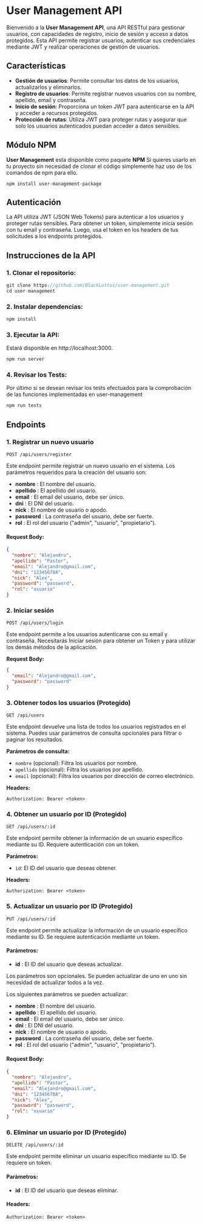# User Management API

Bienvenido a la **User Management API**, una API RESTful para gestionar usuarios, con capacidades de registro, inicio de sesión y acceso a datos protegidos. Esta API permite registrar usuarios, autenticar sus credenciales mediante JWT y realizar operaciones de gestión de usuarios.

## Características

- **Gestión de usuarios**: Permite consultar los datos de los usuarios, actualizarlos y eliminarlos.
- **Registro de usuarios**: Permite registrar nuevos usuarios con su nombre, apellido, email y contraseña.
- **Inicio de sesión**: Proporciona un token JWT para autenticarse en la API y acceder a recursos protegidos.
- **Protección de rutas**: Utiliza JWT para proteger rutas y asegurar que solo los usuarios autenticados puedan acceder a datos sensibles.

## Módulo NPM
**User Management** esta disponible como paquete **NPM**
Si quieres usarlo en tu proyecto sin necesidad de clonar el código simplemente haz uso de los comandos de npm para ello.
```text
npm install user-management-package
```

## Autenticación
La API utiliza JWT (JSON Web Tokens) para autenticar a los usuarios y proteger rutas sensibles. Para obtener un token, simplemente inicia sesión con tu email y contraseña. Luego, usa el token en los headers de tus solicitudes a los endpoints protegidos.

## Instrucciones de la API

### 1. Clonar el repositorio:
```javascript
git clone https://github.com/BlackLottus/user-management.git
cd user-management
```

### 2. Instalar dependencias:
```javascript
npm install
```

### 3. Ejecutar la API:

Estará disponible en http://localhost:3000.

```javascript
npm run server
```

### 4. Revisar los Tests:

Por último si se desean revisar los tests efectuados para la comprobación de las funciones implementadas en user-management
```javascript
npm run tests
```


## Endpoints

### 1. Registrar un nuevo usuario

`POST /api/users/register`

Este endpoint permite registrar un nuevo usuario en el sistema. Los parámetros requeridos para la creación del usuario son:

- **nombre** : El nombre del usuario.
- **apellido** : El apellido del usuario.
- **email** : El email del usuario, debe ser único.
- **dni** : El DNI del usuario.
- **nick** : El nombre de usuario o apodo.
- **password** : La contraseña del usuario, debe ser fuerte.
- **rol** : El rol del usuario ("admin", "usuario", "propietario").

#### **Request Body:**

```json
{
  "nombre": "Alejandro",
  "apellido": "Pastor",
  "email": "Alejandro@gmail.com",
  "dni": "12345678A",
  "nick": "Alex",
  "password": "password",
  "rol": "usuario"
}
```

### 2. Iniciar sesión

`POST /api/users/login`

Este endpoint permite a los usuarios autenticarse con su email y contraseña. Necesitarás Iniciar sesión para obtener un Token y para utilizar los demás métodos de la aplicación.

**Request Body:**

```json
{
  "email": "Alejandro@gmail.com",
  "password": "password"
}
```

### 3. Obtener todos los usuarios (Protegido)

`GET /api/users`

Este endpoint devuelve una lista de todos los usuarios registrados en el sistema. Puedes usar parámetros de consulta opcionales para filtrar o paginar los resultados.

**Parámetros de consulta:**

- `nombre` (opcional): Filtra los usuarios por nombre.
- `apellido` (opcional): Filtra los usuarios por apellido.
- `email` (opcional): Filtra los usuarios por dirección de correo electrónico.


**Headers:**

```text
Authorization: Bearer <token>
```

### 4. Obtener un usuario por ID (Protegido)

`GET /api/users/:id`

Este endpoint permite obtener la información de un usuario específico mediante su ID. Requiere autenticación con un token.

**Parámetros:**
- `id`: El ID del usuario que deseas obtener.

**Headers:**

```text
Authorization: Bearer <token>
```

### 5. Actualizar un usuario por ID (Protegido)

`PUT /api/users/:id`

Este endpoint permite actualizar la información de un usuario específico mediante su ID. Se requiere autenticación mediante un token.

#### **Parámetros:**

- **id** : El ID del usuario que deseas actualizar.

Los parámetros son opcionales. Se pueden actualizar de uno en uno sin necesidad de actualizar todos a la vez.

Los siguientes parámetros se pueden actualizar:

- **nombre** : El nombre del usuario.
- **apellido** : El apellido del usuario.
- **email** : El email del usuario, debe ser único.
- **dni** : El DNI del usuario.
- **nick** : El nombre de usuario o apodo.
- **password** : La contraseña del usuario, debe ser fuerte.
- **rol** : El rol del usuario ("admin", "usuario", "propietario").

#### **Request Body:**

```json
{
  "nombre": "Alejandro",
  "apellido": "Pastor",
  "email": "Alejandro@gmail.com",
  "dni": "12345678A",
  "nick": "Alex",
  "password": "password",
  "rol": "usuario"
}
```

### 6. Eliminar un usuario por ID (Protegido)

`DELETE /api/users/:id`

Este endpoint permite eliminar un usuario específico mediante su ID. Se requiere un token.

#### **Parámetros:**

- **id** : El ID del usuario que deseas eliminar.

#### **Headers:**

```text
Authorization: Bearer <token>
```